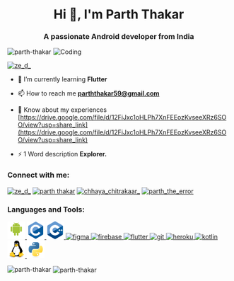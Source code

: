 <h1 align="center">Hi 👋, I'm Parth Thakar</h1>
<h3 align="center">A passionate Android developer from India</h3>
<img img align="right" alt="Coding" width="400" src="https://camo.githubusercontent.com/cae12fddd9d6982901d82580bdf321d81fb299141098ca1c2d4891870827bf17/68747470733a2f2f6d69726f2e6d656469756d2e636f6d2f6d61782f313336302f302a37513379765349765f7430696f4a2d5a2e676966">

<p align="left"> <img src="https://komarev.com/ghpvc/?username=parth-thakar&label=Profile%20views&color=0e75b6&style=flat" alt="parth-thakar" /> </p>

<p align="left"> <a href="https://twitter.com/ze_d_" target="blank"><img src="https://img.shields.io/twitter/follow/ze_d_?logo=twitter&style=for-the-badge" alt="ze_d_" /></a> </p>

- 🌱 I’m currently learning **Flutter**

- 📫 How to reach me **parththakar59@gmail.com**

- 📄 Know about my experiences [https://drive.google.com/file/d/12FiJxc1oHLPh7XnFEEozKvseeXRz6SOO/view?usp=share_link](https://drive.google.com/file/d/12FiJxc1oHLPh7XnFEEozKvseeXRz6SOO/view?usp=share_link)

- ⚡ 1 Word description **Explorer.**

<h3 align="left">Connect with me:</h3>
<p align="left">
<a href="https://twitter.com/ze_d_" target="blank"><img align="center" src="https://raw.githubusercontent.com/rahuldkjain/github-profile-readme-generator/master/src/images/icons/Social/twitter.svg" alt="ze_d_" height="30" width="40" /></a>
<a href="https://linkedin.com/in/parth thakar" target="blank"><img align="center" src="https://raw.githubusercontent.com/rahuldkjain/github-profile-readme-generator/master/src/images/icons/Social/linked-in-alt.svg" alt="parth thakar" height="30" width="40" /></a>
<a href="https://instagram.com/chhaya_chitrakaar_" target="blank"><img align="center" src="https://raw.githubusercontent.com/rahuldkjain/github-profile-readme-generator/master/src/images/icons/Social/instagram.svg" alt="chhaya_chitrakaar_" height="30" width="40" /></a>
<a href="https://www.leetcode.com/parth_the_error" target="blank"><img align="center" src="https://raw.githubusercontent.com/rahuldkjain/github-profile-readme-generator/master/src/images/icons/Social/leet-code.svg" alt="parth_the_error" height="30" width="40" /></a>
</p>

<h3 align="left">Languages and Tools:</h3>
<p align="left"> <a href="https://developer.android.com" target="_blank" rel="noreferrer"> <img src="https://raw.githubusercontent.com/devicons/devicon/master/icons/android/android-original-wordmark.svg" alt="android" width="40" height="40"/> </a> <a href="https://www.cprogramming.com/" target="_blank" rel="noreferrer"> <img src="https://raw.githubusercontent.com/devicons/devicon/master/icons/c/c-original.svg" alt="c" width="40" height="40"/> </a> <a href="https://www.w3schools.com/cpp/" target="_blank" rel="noreferrer"> <img src="https://raw.githubusercontent.com/devicons/devicon/master/icons/cplusplus/cplusplus-original.svg" alt="cplusplus" width="40" height="40"/> </a> <a href="https://www.figma.com/" target="_blank" rel="noreferrer"> <img src="https://www.vectorlogo.zone/logos/figma/figma-icon.svg" alt="figma" width="40" height="40"/> </a> <a href="https://firebase.google.com/" target="_blank" rel="noreferrer"> <img src="https://www.vectorlogo.zone/logos/firebase/firebase-icon.svg" alt="firebase" width="40" height="40"/> </a> <a href="https://flutter.dev" target="_blank" rel="noreferrer"> <img src="https://www.vectorlogo.zone/logos/flutterio/flutterio-icon.svg" alt="flutter" width="40" height="40"/> </a> <a href="https://git-scm.com/" target="_blank" rel="noreferrer"> <img src="https://www.vectorlogo.zone/logos/git-scm/git-scm-icon.svg" alt="git" width="40" height="40"/> </a> <a href="https://heroku.com" target="_blank" rel="noreferrer"> <img src="https://www.vectorlogo.zone/logos/heroku/heroku-icon.svg" alt="heroku" width="40" height="40"/> </a> <a href="https://kotlinlang.org" target="_blank" rel="noreferrer"> <img src="https://www.vectorlogo.zone/logos/kotlinlang/kotlinlang-icon.svg" alt="kotlin" width="40" height="40"/> </a> <a href="https://www.linux.org/" target="_blank" rel="noreferrer"> <img src="https://raw.githubusercontent.com/devicons/devicon/master/icons/linux/linux-original.svg" alt="linux" width="40" height="40"/> </a> <a href="https://www.python.org" target="_blank" rel="noreferrer"> <img src="https://raw.githubusercontent.com/devicons/devicon/master/icons/python/python-original.svg" alt="python" width="40" height="40"/> </a> </p>

<p><img align="left" src="https://github-readme-stats.vercel.app/api/top-langs?username=parth-thakar&show_icons=true&locale=en&layout=compact" alt="parth-thakar" /></p>

<p>&nbsp;<img align="center" src="https://github-readme-stats.vercel.app/api?username=parth-thakar&show_icons=true&locale=en" alt="parth-thakar" /></p>
